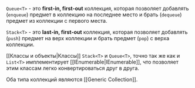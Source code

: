 
`Queue<T>` - это **first-in, first-out** коллекция, которая позволяет добавлять (`enqueue`) предмет в коллекцию на последнее место и брать (`dequeue`) предмет из коллекции с первого места.

`Stack<T>` - это **last-in, first-out** коллекция, которая позволяет добавлять (`push`) предмет на верх коллекции и брать предмет (`pop`) с верха коллекции.

[[Классы и объекты|Классы]] `Stack<T>` и `Queue<T>`, точно так же как и `List<T>` имплементирует
[[IEnumerable|IEnumerable<T>]], что позволяет этим классам легко конвертироваться друг в друга.

Оба типа коллекций являются [[Generic Collection]].
